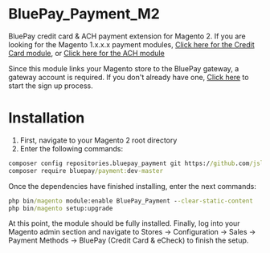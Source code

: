 # BluePay_Payment_M2

BluePay credit card &amp; ACH payment extension for Magento 2. If you are looking for the Magento 1.x.x.x payment modules, [Click here for the Credit Card module](https://www.magentocommerce.com/magento-connect/bluepay-creditcard-2-1.html), or [Click here for the ACH module](https://www.magentocommerce.com/magento-connect/bluepay-echeck.html)

Since this module links your Magento store to the BluePay gateway, a gateway account is required. If you don't already have one, [Click here](https://www.bluepay.com/contact-us/get-started/) to start the sign up process.

# Installation
1. First, navigate to your Magento 2 root directory
2. Enter the following commands:

```cmd
composer config repositories.bluepay_payment git https://github.com/jslingerland/BluePay_Payment_M2.git
composer require bluepay/payment:dev-master
```

Once the dependencies have finished installing, enter the next commands:

```cmd
php bin/magento module:enable BluePay_Payment --clear-static-content
php bin/magento setup:upgrade
```

At this point, the module should be fully installed. Finally, log into your Magento admin section and navigate to Stores -> Configuration -> Sales -> Payment Methods -> BluePay (Credit Card & eCheck) to finish the setup.
